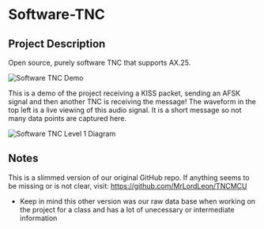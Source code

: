 # Software-TNC
 
 ## Project Description

 Open source, purely software TNC that supports AX.25.

 ![Software TNC Demo](Documentation/Group-Information/Final-Presentation-Test.gif)
 
 This is a demo of the project receiving a KISS packet, sending an AFSK signal and then another TNC is receiving the message! The waveform in the top left is a live viewing of this audio signal. It is a short message so not many data points are captured here.

 ![Software TNC Level 1 Diagram](https://github.com/monkeyboyfr3sh/Software-TNC/tree/main/Documentation/Diagrams/TNCMCU-Level-1-Diagram.png)


## Notes

 This is a slimmed version of our original GitHub repo. If anything seems to be missing or is not clear, visit:  https://github.com/MrLordLeon/TNCMCU
  
  - Keep in mind this other version was our raw data base when working on the project for a class and has a lot of unecessary or intermediate information
